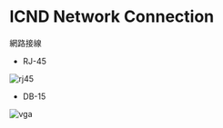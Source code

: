 # ICND Network Connection
網路接線

* RJ-45

![rj45](https://upload.wikimedia.org/wikipedia/commons/thumb/3/36/Rj45plug-8p8c.png/480px-Rj45plug-8p8c.png)

* DB-15

![vga](https://zh.wikipedia.org/wiki/File:SVGA_port.jpg)
